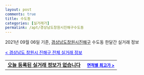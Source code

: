 ```yaml
---
layout: post
comments: true
title: 수도동
categories: [실거래가]
permalink: /apt/경상남도창원시진해구수도동
---
```


2021년 09월 06일 기준, <a href="/apt/경상남도창원시진해구">경상남도창원시진해구</a> 수도동 한달간 실거래 정보

<a style="color: blue;" href="/apt/경상남도창원시진해구">< 경상남도 창원시 진해구 전체 실거래 정보</a>
<!---- start ---->
<table>
  <tr>
    <td colspan="4" style="font-weight: bold;"><a href="/apt/경상남도창원시진해구수도동{name_without_space}">오늘 등록된 실거래 정보가 없습니다</a> &nbsp;&nbsp;&nbsp; <a style="color: blue; font-size: smaller;" href="/apt/경상남도창원시진해구수도동{name_without_space}">면적별 최고가 ></a></td>
  </tr>
    
</table>
<!---- end ---->
    